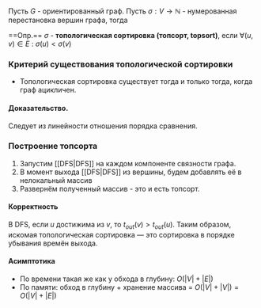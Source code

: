 Пусть $G$ - ориентированный граф. Пусть $\sigma : V \to \mathbb{N}$ - нумерованная перестановка вершин графа, тогда

==Опр.== $\sigma$ - **топологическая сортировка (топсорт, topsort)**, если $\forall (u, v) \in E\ :\ \sigma(u) < \sigma(v)$

### Критерий существования топологической сортировки

- Топологическая сортировка существует тогда и только тогда, когда граф ацикличен.

#### Доказательство. 

Следует из линейности отношения порядка сравнения.

### Построение топсорта

1) Запустим [[DFS|DFS]] на каждом компоненте связности графа.
2) В момент выхода [[DFS|DFS]] из вершины, будем добавлять её в нелокальный массив
3) Развернём полученный массив - это и есть топсорт.

#### Корректность

В DFS, если $u$ достижима из $v$, то $t_{out}(v) > t_{out}(u)$. Таким образом, искомая топологическая сортировка — это сортировка в порядке убывания времён выхода.

#### Асимптотика

- По времени такая же как у обхода в глубину: $O(|V| + |E|)$
- По памяти: обход в глубину + хранение массива = $O(|V| + |V|) = O(|V| + |E|)$
